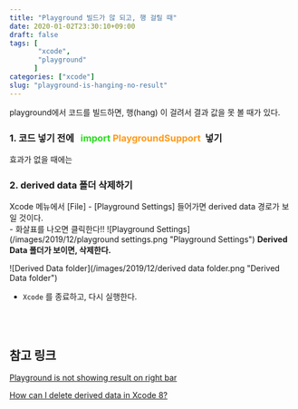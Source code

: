 ```yaml
---
title: "Playground 빌드가 않 되고, 행 걸릴 때"
date: 2020-01-02T23:30:10+09:00
draft: false
tags: [
       "xcode",
       "playground"
      ]
categories: ["xcode"]
slug: "playground-is-hanging-no-result"
---
```


playground에서 코드를 빌드하면, 행(hang) 이 걸려서 결과 값을 못 볼 때가 있다.</br>
### 1. 코드 넣기 전에 <b style="color:#28DC1C;">&nbsp; import </b> <b style="color:#FF9A19;">PlaygroundSupport&nbsp;</b> 넣기

효과가 없을 때에는 </br> 
### 2. derived data 폴더 삭제하기
Xcode 메뉴에서 [File] - [Playground Settings] 들어가면 derived data 경로가 보일 것이다.</br> - 화살표를 나오면 클릭한다!!
![Playground Settings](/images/2019/12/playground settings.png "Playground Settings")
**Derived Data 폴더가 보이면, 삭제한다.**

![Derived Data folder](/images/2019/12/derived data folder.png "Derived Data folder")

- `Xcode` 를 종료하고, 다시 실행한다.

<br><br>

## 참고 링크
[Playground is not showing result on right bar
](https://stackoverflow.com/questions/26210992/playground-is-not-showing-result-on-right-bar)

[How can I delete derived data in Xcode 8?
](https://stackoverflow.com/questions/38016143/how-can-i-delete-derived-data-in-xcode-8)

